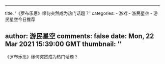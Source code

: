 
---
title: '《罗布乐思》缘何突然成为热门话题？'
categories: 
    - 游戏
    - 游民星空
    - 游民星空今日推荐

author: 游民星空
comments: false
date: Mon, 22 Mar 2021 15:39:00 GMT
thumbnail: ''
---

<div>   
《罗布乐思》缘何突然成为热门话题？  
</div>
            